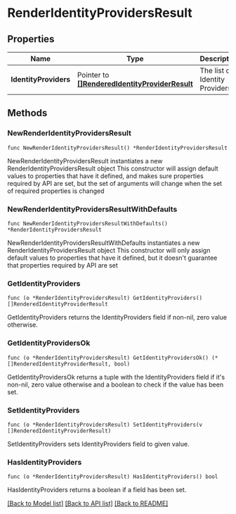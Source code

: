 # RenderIdentityProvidersResult

## Properties

Name | Type | Description | Notes
------------ | ------------- | ------------- | -------------
**IdentityProviders** | Pointer to [**[]RenderedIdentityProviderResult**](RenderedIdentityProviderResult.md) | The list of Identity Providers | [optional] 

## Methods

### NewRenderIdentityProvidersResult

`func NewRenderIdentityProvidersResult() *RenderIdentityProvidersResult`

NewRenderIdentityProvidersResult instantiates a new RenderIdentityProvidersResult object
This constructor will assign default values to properties that have it defined,
and makes sure properties required by API are set, but the set of arguments
will change when the set of required properties is changed

### NewRenderIdentityProvidersResultWithDefaults

`func NewRenderIdentityProvidersResultWithDefaults() *RenderIdentityProvidersResult`

NewRenderIdentityProvidersResultWithDefaults instantiates a new RenderIdentityProvidersResult object
This constructor will only assign default values to properties that have it defined,
but it doesn't guarantee that properties required by API are set

### GetIdentityProviders

`func (o *RenderIdentityProvidersResult) GetIdentityProviders() []RenderedIdentityProviderResult`

GetIdentityProviders returns the IdentityProviders field if non-nil, zero value otherwise.

### GetIdentityProvidersOk

`func (o *RenderIdentityProvidersResult) GetIdentityProvidersOk() (*[]RenderedIdentityProviderResult, bool)`

GetIdentityProvidersOk returns a tuple with the IdentityProviders field if it's non-nil, zero value otherwise
and a boolean to check if the value has been set.

### SetIdentityProviders

`func (o *RenderIdentityProvidersResult) SetIdentityProviders(v []RenderedIdentityProviderResult)`

SetIdentityProviders sets IdentityProviders field to given value.

### HasIdentityProviders

`func (o *RenderIdentityProvidersResult) HasIdentityProviders() bool`

HasIdentityProviders returns a boolean if a field has been set.


[[Back to Model list]](../README.md#documentation-for-models) [[Back to API list]](../README.md#documentation-for-api-endpoints) [[Back to README]](../README.md)


